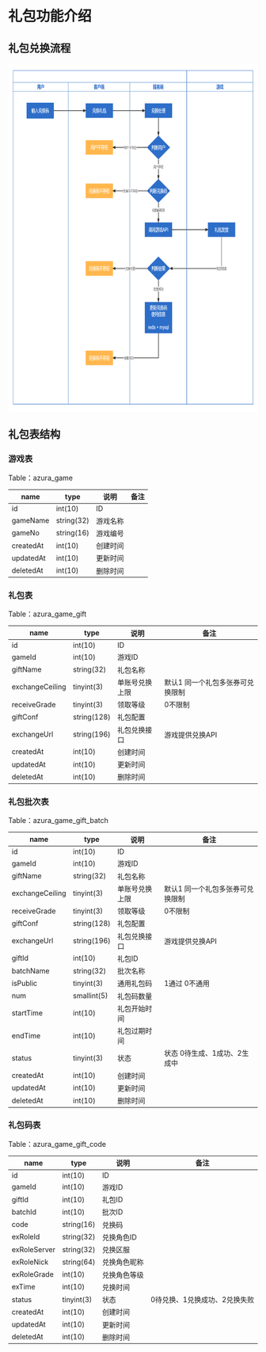 <style>
    table{
        margin: initial;
    }
</style>

# 礼包功能介绍

## 礼包兑换流程

 <img src="../../images/gift/exchange-process.jpg" width = "773" height = "704" alt="Android_1" align=center />

## 礼包表结构

### 游戏表

Table：azura_game

| name      | type        | 说明   | 备注              |
|-----------|-------------|------|-----------------|
| id        | int(10)     | ID   |                 |
| gameName  | string(32)  | 游戏名称 |                 |
| gameNo    | string(16)  | 游戏编号 |                 |
| createdAt | int(10)     | 创建时间 |                 |
| updatedAt | int(10)     | 更新时间 |                 |
| deletedAt | int(10)     | 删除时间 |                 |

### 礼包表

Table：azura_game_gift

| name            | type        | 说明 | 备注                |
|-----------------|-------------|----|-------------------|
| id              | int(10)     | ID |                   |
| gameId          | int(10)     | 游戏ID |                   |
| giftName        | string(32)  | 礼包名称 |                   |
| exchangeCeiling | tinyint(3)  | 单账号兑换上限  | 默认1 同一个礼包多张券可兑换限制 |
| receiveGrade    | tinyint(3)  | 领取等级  | 0不限制              |
| giftConf        | string(128) | 礼包配置  |                   |
| exchangeUrl     | string(196) | 礼包兑换接口  | 游戏提供兑换API         |
| createdAt       | int(10)     | 创建时间 |                   |
| updatedAt       | int(10)     | 更新时间 |                   |
| deletedAt       | int(10)     | 删除时间 |                   |

### 礼包批次表

Table：azura_game_gift_batch

| name            | type        | 说明      | 备注            |
|-----------------|-------------|---------|---------------|
| id              | int(10)     | ID      |               |
| gameId          | int(10)     | 游戏ID    |                   |
| giftName        | string(32)  | 礼包名称    |                   |
| exchangeCeiling | tinyint(3)  | 单账号兑换上限 | 默认1 同一个礼包多张券可兑换限制 |
| receiveGrade    | tinyint(3)  | 领取等级    | 0不限制              |
| giftConf        | string(128) | 礼包配置    |                   |
| exchangeUrl     | string(196) | 礼包兑换接口  | 游戏提供兑换API         |
| giftId          | int(10)     | 礼包ID    |               |
| batchName       | string(32)  | 批次名称    |      |
| isPublic        | tinyint(3)  | 通用礼包码   | 1通过 0不通用      |
| num             | smallint(5) | 礼包码数量   |               |
| startTime       | int(10)     | 礼包开始时间  |               |
| endTime         | int(10)     | 礼包过期时间  |               |
| status          | tinyint(3)  | 状态      |状态 0待生成、1成功、2生成中 |
| createdAt       | int(10)     | 创建时间    |               |
| updatedAt       | int(10)     | 更新时间    |               |
| deletedAt       | int(10)     | 删除时间    |               |

### 礼包码表

Table：azura_game_gift_code

| name         | type       | 说明   | 备注                |
|--------------|------------|------|-------------------|
| id           | int(10)    | ID   |                   |
| gameId       | int(10)    | 游戏ID |                   |
| giftId       | int(10)    | 礼包ID |                   |
| batchId      | int(10)    | 批次ID |                   |
| code         | string(16) | 兑换码  |                   |
| exRoleId     | string(32) | 兑换角色ID |                   |
| exRoleServer | string(32) | 兑换区服   |                   |
| exRoleNick   | string(64) | 兑换角色昵称 |                   |
| exRoleGrade  | int(10)    | 兑换角色等级 |                   |
| exTime       | int(10)    | 兑换时间 |                   |
| status       | tinyint(3) | 状态   | 0待兑换、1兑换成功、2兑换失败  |
| createdAt    | int(10)    | 创建时间 |                   |
| updatedAt    | int(10)    | 更新时间 |                   |
| deletedAt    | int(10)    | 删除时间 |                   |
